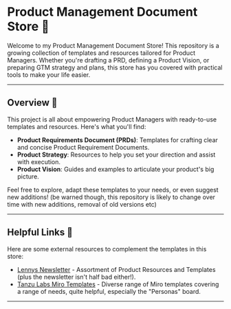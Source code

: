 # Product Management Document Store 📑

Welcome to my Product Management Document Store! This repository is a growing collection of templates and resources tailored for Product Managers. Whether you're drafting a PRD, defining a Product Vision, or preparing GTM strategy and plans, this store has you covered with practical tools to make your life easier.

---

## Overview 🌟

This project is all about empowering Product Managers with ready-to-use templates and resources. Here's what you'll find:
- **Product Requirements Document (PRDs)**: Templates for crafting clear and concise Product Requirement Documents.
- **Product Strategy**: Resources to help you set your direction and assist with execution.   
- **Product Vision**: Guides and examples to articulate your product's big picture.
  
Feel free to explore, adapt these templates to your needs, or even suggest new additions! (be warned though, this repository is likely to change over time with new additions, removal of old versions etc)

---

## Helpful Links 🔗

Here are some external resources to complement the templates in this store:

- [Lennys Newsletter](https://www.lennysnewsletter.com/p/my-favorite-templates-issue-37) - Assortment of Product Resources and Templates (plus the newsletter isn't half bad either!).  
- [Tanzu Labs Miro Templates](https://www.romanpichler.com/blog/product-vision/) - Diverse range of Miro templates covering a range of needs, quite helpful, especially the "Personas" board.  

---
